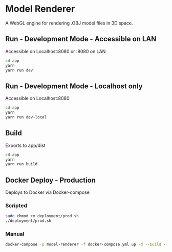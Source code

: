 # Model Renderer
A WebGL engine for rendering .OBJ model files in 3D space.

## Run - Development Mode - Accessible on LAN
Accessible on Localhost:8080 or <machine-ip>:8080 on LAN
```bash
cd app
yarn
yarn run dev
```

## Run - Development Mode - Localhost only
Accessible on Localhost:8080

```bash
cd app
yarn
yarn run dev-local
```

## Build
Exports to app/dist

```bash
cd app
yarn
yarn run build
```

## Docker Deploy - Production
Deploys to Docker via Docker-compose

### Scripted
```bash
sudo chmod +x deployment/prod.sh
./deployment/prod.sh
```

### Manual
```bash
docker-compose -p model-renderer -f docker-compose.yml up -d --build --remove-orphans
```
